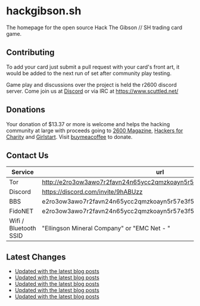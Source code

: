 # hackgibson.sh
The homepage for the open source Hack The Gibson // SH trading card game.


## Contributing

To add your card just submit a pull request with your card's front art, it would be added to the next run of set after community play testing.

Game play and discussions over the project is held the r2600 discord server. Come join us at [Discord](https://discord.com/invite/9hABUzz) or via IRC at https://www.scuttled.net/


## Donations

Your donation of $13.37 or more is welcome and helps the hacking community at large with proceeds going to [2600 Magazine](https://2600.com/), [Hackers for Charity](https://hackersforcharity.org) and [Girlstart](https://girlstart.org).  Visit [buymeacoffee](https://www.buymeacoffee.com/hackgibson.sh) to donate.


## Contact Us

Service | url
-|-
Tor | http://e2ro3ow3awo7r2favn24n65ycc2qmzkoayn5r57e3f56nvjwdcgg32ad.onion
Discord | https://discord.com/invite/9hABUzz
BBS | e2ro3ow3awo7r2favn24n65ycc2qmzkoayn5r57e3f56nvjwdcgg32ad.onion:23
FidoNET | e2ro3ow3awo7r2favn24n65ycc2qmzkoayn5r57e3f56nvjwdcgg32ad.onion:24554
Wifi / Bluetooth SSID | "Ellingson Mineral Company" or "EMC Net - <fidonet address>"

## Latest Changes
<!-- BLOG-POST-LIST:START -->
- [Updated with the latest blog posts](https://github.com/DFW2600/hackgibson.sh/commit/0ab07894d02f8eee7253f74d1efde4b7ba709aad)
- [Updated with the latest blog posts](https://github.com/DFW2600/hackgibson.sh/commit/5eb1903e445b4aee2711f2b32c67dcf4c1a1725d)
- [Updated with the latest blog posts](https://github.com/DFW2600/hackgibson.sh/commit/3ee70975554ced2e540008fece1eb5a3697e490e)
- [Updated with the latest blog posts](https://github.com/DFW2600/hackgibson.sh/commit/657b6f991ea1fa100852eeede3ed80940dbc7d1f)
- [Updated with the latest blog posts](https://github.com/DFW2600/hackgibson.sh/commit/121291354e46e0f1b132fe020e6d504bf4983083)
<!-- BLOG-POST-LIST:END -->
